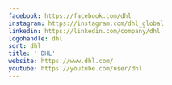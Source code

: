 ```yaml
---
facebook: https://facebook.com/dhl
instagram: https://instagram.com/dhl_global
linkedin: https://linkedin.com/company/dhl
logohandle: dhl
sort: dhl
title: ' DHL'
website: https://www.dhl.com/
youtube: https://youtube.com/user/dhl
---
```

